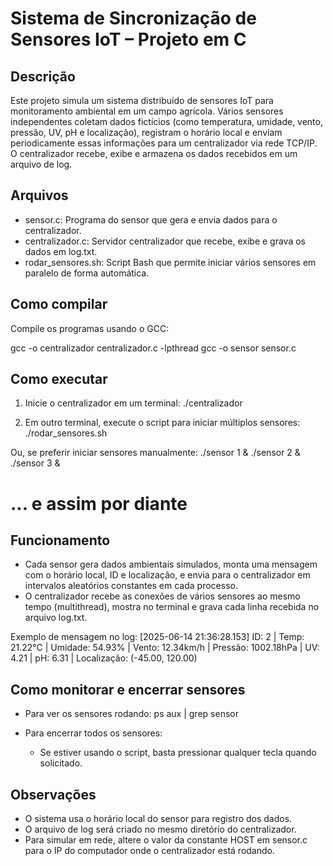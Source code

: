 # Sistema de Sincronização de Sensores IoT – Projeto em C

## Descrição

Este projeto simula um sistema distribuído de sensores IoT para monitoramento ambiental em um campo agrícola. Vários sensores independentes coletam dados fictícios (como temperatura, umidade, vento, pressão, UV, pH e localização), registram o horário local e enviam periodicamente essas informações para um centralizador via rede TCP/IP. O centralizador recebe, exibe e armazena os dados recebidos em um arquivo de log.

## Arquivos

- sensor.c: Programa do sensor que gera e envia dados para o centralizador.
- centralizador.c: Servidor centralizador que recebe, exibe e grava os dados em log.txt.
- rodar_sensores.sh: Script Bash que permite iniciar vários sensores em paralelo de forma automática.

## Como compilar

Compile os programas usando o GCC:

gcc -o centralizador centralizador.c -lpthread
gcc -o sensor sensor.c

## Como executar

1. Inicie o centralizador em um terminal:
./centralizador

2. Em outro terminal, execute o script para iniciar múltiplos sensores:
./rodar_sensores.sh

Ou, se preferir iniciar sensores manualmente:
./sensor 1 &
./sensor 2 &
./sensor 3 &
# ... e assim por diante

## Funcionamento

- Cada sensor gera dados ambientais simulados, monta uma mensagem com o horário local, ID e localização, e envia para o centralizador em intervalos aleatórios constantes em cada processo.
- O centralizador recebe as conexões de vários sensores ao mesmo tempo (multithread), mostra no terminal e grava cada linha recebida no arquivo log.txt.

Exemplo de mensagem no log:
[2025-06-14 21:36:28.153] ID: 2 | Temp: 21.22°C | Umidade: 54.93% | Vento: 12.34km/h | Pressão: 1002.18hPa | UV: 4.21 | pH: 6.31 | Localização: (-45.00, 120.00)

## Como monitorar e encerrar sensores

- Para ver os sensores rodando:
ps aux | grep sensor

- Para encerrar todos os sensores:
    - Se estiver usando o script, basta pressionar qualquer tecla quando solicitado.

## Observações

- O sistema usa o horário local do sensor para registro dos dados.
- O arquivo de log será criado no mesmo diretório do centralizador.
- Para simular em rede, altere o valor da constante HOST em sensor.c para o IP do computador onde o centralizador está rodando.
